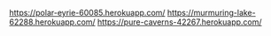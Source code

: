 https://polar-eyrie-60085.herokuapp.com/ 
https://murmuring-lake-62288.herokuapp.com/
https://pure-caverns-42267.herokuapp.com/ 